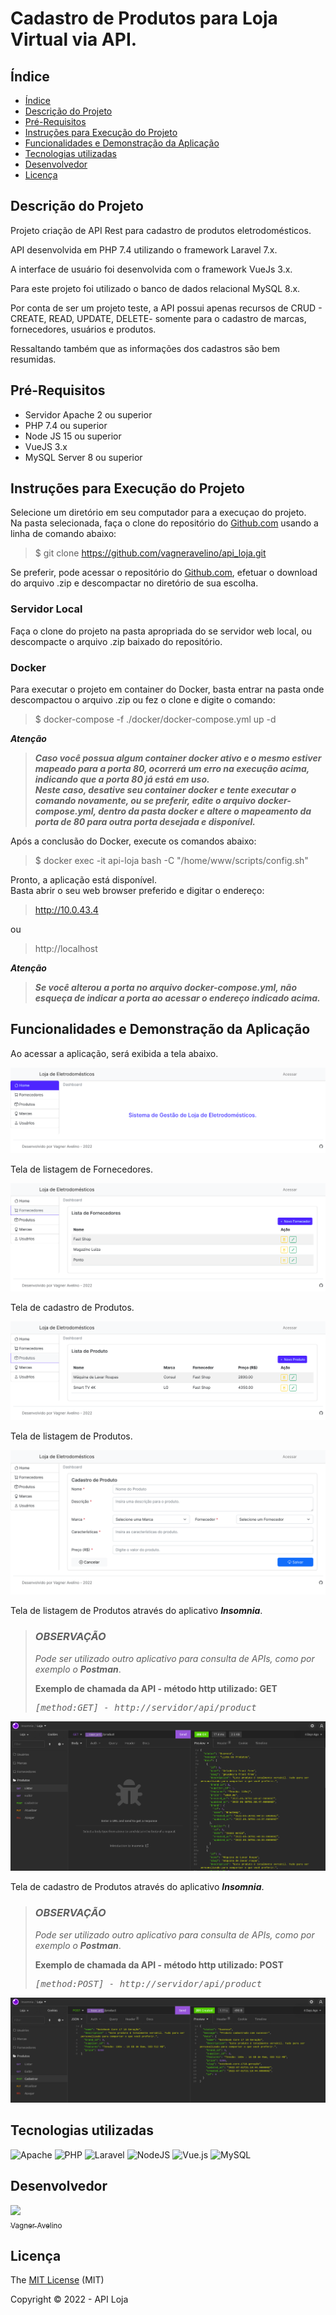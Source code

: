 # Cadastro de Produtos para Loja Virtual via API.

## Índice 

* [Índice](#índice)
* [Descrição do Projeto](#descrição-do-projeto)
* [Pré-Requisitos](#pré-requisitos)
* [Instruções para Execução do Projeto](#instruções-para-execução-do-projeto)
* [Funcionalidades e Demonstração da Aplicação](#funcionalidades-e-demonstração-da-aplicação)
* [Tecnologias utilizadas](#tecnologias-utilizadas)
* [Desenvolvedor](#desenvolvedor)
* [Licença](#licença)

## Descrição do Projeto

Projeto criação de API Rest para cadastro de produtos eletrodomésticos.

API desenvolvida em PHP 7.4 utilizando o framework Laravel 7.x.  

A interface de usuário foi desenvolvida com o framework VueJs 3.x.  

Para este projeto foi utilizado o banco de dados relacional MySQL 8.x.  

Por conta de ser um projeto teste, a API possui apenas recursos de CRUD - CREATE, READ, UPDATE, DELETE- somente para o cadastro de marcas, fornecedores, usuários e produtos.  

Ressaltando também que as informações dos cadastros são bem resumidas.  

## Pré-Requisitos

* Servidor Apache 2 ou superior
* PHP 7.4 ou superior
* Node JS 15 ou superior
* VueJS 3.x
* MySQL Server 8 ou superior

## Instruções para Execução do Projeto

Selecione um diretório em seu computador para a execuçao do projeto.  
Na pasta selecionada, faça o clone do repositório do [Github.com](https://github.com/vagneravelino/api_loja "Projeto API Loja") usando a linha de comando abaixo:

> $ git clone https://github.com/vagneravelino/api_loja.git


Se preferir, pode acessar o repositório do [Github.com](https://github.com/vagneravelino/api_loja "Projeto API Loja"), efetuar o download do arquivo .zip e descompactar no diretório de sua escolha.

### Servidor Local

Faça o clone do projeto na pasta apropriada do se servidor web local, ou descompacte o arquivo .zip baixado do repositório.

### Docker

Para executar o projeto em container do Docker, basta entrar na pasta onde descompactou o arquivo .zip ou fez o clone e digite o comando:
> $ docker-compose -f ./docker/docker-compose.yml up -d

***Atenção***  
> ***Caso você possua algum container docker ativo e o mesmo estiver mapeado para a porta 80, ocorrerá um erro na execução acima, indicando que a porta 80 já está em uso.***   
> ***Neste caso, desative seu container docker e tente executar o comando novamente, ou se preferir, edite o arquivo docker-compose.yml, dentro da pasta docker e altere o mapeamento da porta de 80 para outra porta desejada e disponível.***

Após a conclusão do Docker, execute os comandos abaixo:

> $ docker exec -it api-loja bash -C "/home/www/scripts/config.sh"  

Pronto, a aplicação está disponível.   
Basta abrir o seu web browser preferido e digitar o endereço:

> http://10.0.43.4

ou

> http://localhost

***Atenção***
> ***Se você alterou a porta no arquivo docker-compose.yml, não esqueça de indicar a porta ao acessar o endereço indicado acima.***

## Funcionalidades e Demonstração da Aplicação

Ao acessar a aplicação, será exibida a tela abaixo.

![Screenshot 1](/assets/screenshot1.png "Tela Inicial do Sistema")

Tela de listagem de Fornecedores.  

![Screenshot 2](/assets/screenshot2.png "Tela de listagem de Fornecedores")

Tela de cadastro de Produtos.  

![Screenshot 3](/assets/screenshot3.png "Tela de listagem de Produtos")

Tela de listagem de Produtos.  

![Screenshot 4](/assets/screenshot4.png "Tela de cadastro de Produtos")

Tela de listagem de Produtos através do aplicativo ***Insomnia***.  
> ### *OBSERVAÇÃO*  
> *Pode ser utilizado outro aplicativo para consulta de APIs, como por exemplo o* ***Postman***.  
>
> **Exemplo de chamada da API - método http utilizado: GET**  
> *<pre>[method:GET] - http://servidor/api/product</pre>*

![Screenshot 5](/assets/screenshot5.png "Tela de listagem de Produtos via API")

Tela de cadastro de Produtos através do aplicativo ***Insomnia***.  
> ### *OBSERVAÇÃO*  
> *Pode ser utilizado outro aplicativo para consulta de APIs, como por exemplo o* ***Postman***.  
>
> **Exemplo de chamada da API - método http utilizado: POST**  
> *<pre>[method:POST] - http://servidor/api/product</pre>*

![Screenshot 6](/assets/screenshot6.png "Tela de cadastro de Produtos via API")

## Tecnologias utilizadas

![Apache](https://img.shields.io/badge/apache-%23D42029.svg?style=for-the-badge&logo=apache&logoColor=white)
![PHP](https://img.shields.io/badge/php-%23777BB4.svg?style=for-the-badge&logo=php&logoColor=white)
![Laravel](https://img.shields.io/badge/laravel-%23FF2D20.svg?style=for-the-badge&logo=laravel&logoColor=white)
![NodeJS](https://img.shields.io/badge/node.js-6DA55F?style=for-the-badge&logo=node.js&logoColor=white)
![Vue.js](https://img.shields.io/badge/vuejs-%2335495e.svg?style=for-the-badge&logo=vuedotjs&logoColor=%234FC08D)
![MySQL](https://img.shields.io/badge/mysql-%2300f.svg?style=for-the-badge&logo=mysql&logoColor=white)

## Desenvolvedor

[<img src="https://avatars.githubusercontent.com/u/17906325?s=400&u=8eacf5e17fc3d37ec7bb6a06530b96df5984aa6e&v=4" width=75><br><sub>Vagner Avelino</sub>](https://github.com/vagneravelino "Vagner Avelino")

## Licença 

The [MIT License]() (MIT)

Copyright :copyright: 2022 - API Loja
